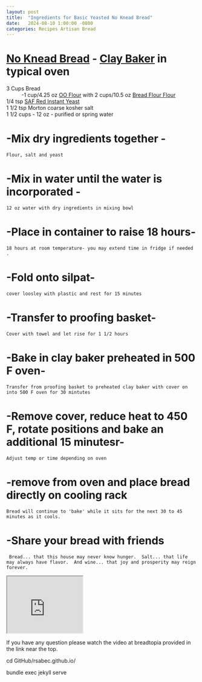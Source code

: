 ```yaml
---
layout: post
title:  "Ingredients for Basic Yeasted No Knead Bread"
date:   2024-08-10 1:00:00 -0800
categories: Recipes Artisan Bread  
---
```


#  <a href="https://breadtopia.com/no-knead-bread/">No Knead Bread</a> - <a href="https://breadtopia.com/store/oblong-cloche/">Clay Baker</a> in typical oven 

<dl>
  <dt>3 Cups Bread</dt>
  <dd>-1 cup/4.25 oz <a href="https://www.amazon.com/Antimo-Caputo-Chefs-00-Flour/dp/B0038ZS6PU">OO Flour</a> with 2 cups/10.5 oz <a href="https://shop.kingarthurbaking.com/items/bread-flour/">Bread Flour Flour</a></dd>
  <dt>1/4 tsp <a href="https://shop.kingarthurbaking.com/items/saf-red-instant-yeast">SAF Red Instant Yeast</a></dt>
 <dt>1 1/2 tsp Morton coarse kosher salt </dt>
 <dt>1 1/2 cups - 12 oz - purified or spring water</dt>
</dl>


# -Mix dry ingredients together - 

	Flour, salt and yeast


# -Mix in water until the water is incorporated - 
	
	12 oz water with dry ingredients in mixing bowl


# -Place in container to raise 18 hours-
	
	18 hours at room temperature- you may extend time in fridge if needed .

# -Fold onto silpat-
	
	cover loosley with plastic and rest for 15 minutes

# -Transfer to proofing basket-
	
	Cover with towel and let rise for 1 1/2 hours	

# -Bake in clay baker preheated in 500 F oven-
	Transfer from proofing basket to preheated clay baker with cover on into 500 F oven for 30 mintutes

# -Remove cover, reduce heat to 450 F, rotate positions and bake an additional 15 minutesr-
	
	Adjust temp or time depending on oven	 

# -remove from oven and place bread directly on cooling rack
	
	Bread will continue to 'bake' while it sits for the next 30 to 45 minutes as it cools.

# -Share your bread with friends 
	
	 Bread... that this house may never know hunger.  Salt... that life may always have flavor.  And wine... that joy and prosperity may reign forever.

<iframe src="https://drive.google.com/file/d/1FxA2-zhG-CJlcbA14CJiL7LeWhqoEMIk/preview" width="200" height="150" allow="autoplay"></iframe>

<br>

If you have any question please watch the video at breadtopia provided in the link near the top. 

cd GitHub/rsabec.github.io/

bundle exec jekyll serve


[github-pages]: https://pages.github.com/
[jekyll-gh]:   https://github.com/jekyll/jekyll
